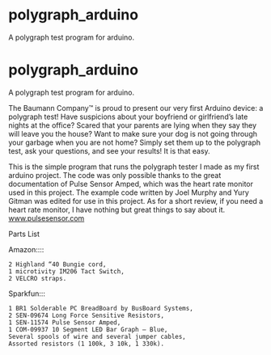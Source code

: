 # polygraph_arduino
A polygraph test program for arduino. 

# polygraph_arduino
A polygraph test program for arduino. 

The Baumann Company™ is proud to present our very first Arduino device: a polygraph test! Have suspicions 
about your boyfriend or girlfriend’s late nights at the office? Scared that your parents are lying when 
they say they will leave you the house? Want to make sure your dog is not going through your garbage when
you are not home? Simply set them up to the polygraph test, ask your questions, and see your results! It
is that easy. 
	
This is the simple program that runs the polygraph tester I made as my first arduino project. The code was only possible
thanks to the great documentation of Pulse Sensor Amped, which was the heart rate monitor used in this project.
The example code written by Joel Murphy and Yury Gitman was edited for use in this project. As for a short review,
if you need a heart rate monitor, I have nothing but great things to say about it.    www.pulsesensor.com 

Parts List

Amazon::::

	2 Highland “40 Bungie cord,
	1 microtivity IM206 Tact Switch,
	2 VELCRO straps.

Sparkfun:::

	1 BR1 Solderable PC BreadBoard by BusBoard Systems,
	2 SEN-09674 Long Force Sensitive Resistors,
	1 SEN-11574 Pulse Sensor Amped,
	1 COM-09937 10 Segment LED Bar Graph – Blue,
	Several spools of wire and several jumper cables,
	Assorted resistors (1 100k, 3 10k, 1 330k).
	 
  
